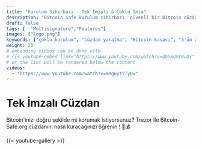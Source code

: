```yaml
---
title: "Kurulum Sihirbazı - Tek İmzalı & Çoklu İmza"
description: "Bitcoin Safe kurulum sihirbazı, güvenli bir Bitcoin cüzdanı oluşturmanız için adım adım yol gösterir"
draft: false
tags: [  "Multisignature","Features"]
images: ["logo.png"]
keywords: ["çoklu kurulum", "cüzdan yaratma", "Bitcoin kasası", "3'ün 2'si çoklu"]
weight: 20
# embedding videos can be done with 
# {{< youtube-embed link="https://www.youtube.com/watch?v=dbSmQmt0uDI" >}}
# or the list will be rendered below the content
videos:
  - "https://www.youtube.com/watch?v=m0g6ytYTy0w"
---
```



# Tek İmzalı Cüzdan

Bitcoin'inizi doğru şekilde mi korumak istiyorsunuz? Trezor ile Bitcoin-Safe.org cüzdanını nasıl kuracağınızı öğrenin ! 🔐💰


{{< youtube-gallery >}}